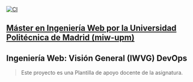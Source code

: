 [![CI](https://github.com/jorgempavon/iwvg-devops-munioz-jorge/actions/workflows/ci.yaml/badge.svg)](https://github.com/jorgempavon/iwvg-devops-munioz-jorge/actions/workflows/ci.yaml)
## [Máster en Ingeniería Web por la Universidad Politécnica de Madrid (miw-upm)](http://miw.etsisi.upm.es)
## Ingeniería Web: Visión General (IWVG) DevOps
> Este proyecto es una Plantilla de apoyo docente de la asignatura.


